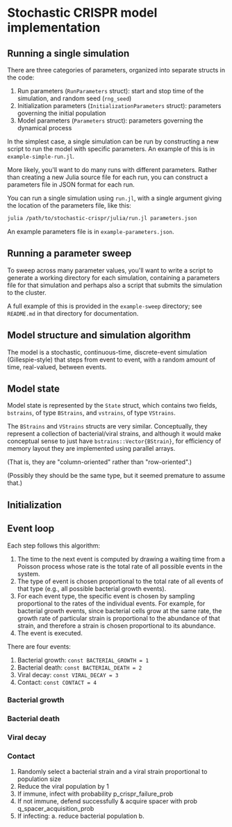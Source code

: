 # Stochastic CRISPR model implementation

## Running a single simulation

There are three categories of parameters, organized into separate structs in the code:

1. Run parameters (`RunParameters` struct): start and stop time of the simulation, and random seed (`rng_seed`)
2. Initialization parameters (`InitializationParameters` struct): parameters governing the initial population
3. Model parameters (`Parameters` struct): parameters governing the dynamical process

In the simplest case, a single simulation can be run by constructing a new script to run the model with specific parameters.
An example of this is in `example-simple-run.jl`.

More likely, you'll want to do many runs with different parameters.
Rather than creating a new Julia source file for each run, you can construct a parameters file in JSON format for each run.

You can run a single simulation using `run.jl`, with a single argument giving the location of the parameters file, like this:

```sh
julia /path/to/stochastic-crispr/julia/run.jl parameters.json
```

An example parameters file is in `example-parameters.json`.

## Running a parameter sweep

To sweep across many parameter values, you'll want to write a script to generate a working directory for each simulation, containing a parameters file for that simulation and perhaps also a script that submits the simulation to the cluster.

A full example of this is provided in the `example-sweep` directory; see `README.md` in that directory for documentation.

## Model structure and simulation algorithm

The model is a stochastic, continuous-time, discrete-event simulation (Gillespie-style) that steps from event to event, with a random amount of time, real-valued, between events.

## Model state

Model state is represented by the `State` struct, which contains two fields, `bstrains`, of type `BStrains`, and `vstrains`, of type `VStrains`.

The `BStrains` and `VStrains` structs are very similar.
Conceptually, they represent a collection of bacterial/viral strains, and although it would make conceptual sense to just have `bstrains::Vector{BStrain}`, for efficiency of memory layout they are implemented using parallel arrays.

(That is, they are "column-oriented" rather than "row-oriented".)

(Possibly they should be the same type, but it seemed premature to assume that.)



## Initialization

## Event loop

Each step follows this algorithm:

1. The time to the next event is computed by drawing a waiting time from a Poisson process whose rate is the total rate of all possible events in the system.
2. The type of event is chosen proportional to the total rate of all events of that type (e.g., all possible bacterial growth events).
3. For each event type, the specific event is chosen by sampling proportional to the rates of the individual events. For example, for bacterial growth events, since bacterial cells grow at the same rate, the growth rate of particular strain is proportional to the abundance of that strain, and therefore a strain is chosen proportional to its abundance.
4. The event is executed.

There are four events:

1. Bacterial growth: `const BACTERIAL_GROWTH = 1`
2. Bacterial death: `const BACTERIAL_DEATH = 2`
3. Viral decay: `const VIRAL_DECAY = 3`
4. Contact: `const CONTACT = 4`

### Bacterial growth



### Bacterial death



### Viral decay



### Contact

1. Randomly select a bacterial strain and a viral strain proportional to population size
2. Reduce the viral population by 1
3. If immune, infect with probability p_crispr_failure_prob
4. If not immune, defend successfully & acquire spacer with prob q_spacer_acquisition_prob
5. If infecting:
  a. reduce bacterial population
  b. 




